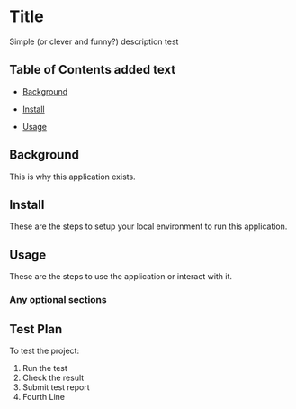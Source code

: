 # Title

Simple (or clever and funny?) description test

## Table of Contents added text

- [Background](#background)

- [Install](#install)

- [Usage](#usage)

## Background

This is why this application exists.

## Install

These are the steps to setup your local environment to run this application.

## Usage

These are the steps to use the application or interact with it.

### Any optional sections

## Test Plan

To test the project:

1.  Run the test
2.  Check the result
3.  Submit test report
4.  Fourth Line
